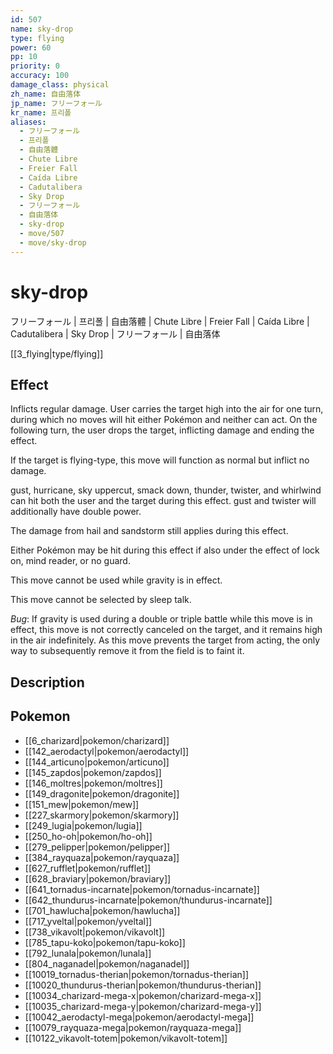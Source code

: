 ```yaml
---
id: 507
name: sky-drop
type: flying
power: 60
pp: 10
priority: 0
accuracy: 100
damage_class: physical
zh_name: 自由落体
jp_name: フリーフォール
kr_name: 프리폴
aliases:
  - フリーフォール
  - 프리폴
  - 自由落體
  - Chute Libre
  - Freier Fall
  - Caída Libre
  - Cadutalibera
  - Sky Drop
  - フリーフォール
  - 自由落体
  - sky-drop
  - move/507
  - move/sky-drop
---
```

# sky-drop
    
フリーフォール | 프리폴 | 自由落體 | Chute Libre | Freier Fall | Caída Libre | Cadutalibera | Sky Drop | フリーフォール | 自由落体

[[3_flying|type/flying]]

## Effect

Inflicts regular damage.  User carries the target high into the air for one turn, during which no moves will hit either Pokémon and neither can act.  On the following turn, the user drops the target, inflicting damage and ending the effect.

If the target is flying-type, this move will function as normal but inflict no damage.

gust, hurricane, sky uppercut, smack down, thunder, twister, and whirlwind can hit both the user and the target during this effect.  gust and twister will additionally have double power.

The damage from hail and sandstorm still applies during this effect.

Either Pokémon may be hit during this effect if also under the effect of lock on, mind reader, or no guard.

This move cannot be used while gravity is in effect.

This move cannot be selected by sleep talk.

*Bug*: If gravity is used during a double or triple battle while this move is in effect, this move is not correctly canceled on the target, and it remains high in the air indefinitely.  As this move prevents the target from acting, the only way to subsequently remove it from the field is to faint it.

## Description



## Pokemon

- [[6_charizard|pokemon/charizard]]
- [[142_aerodactyl|pokemon/aerodactyl]]
- [[144_articuno|pokemon/articuno]]
- [[145_zapdos|pokemon/zapdos]]
- [[146_moltres|pokemon/moltres]]
- [[149_dragonite|pokemon/dragonite]]
- [[151_mew|pokemon/mew]]
- [[227_skarmory|pokemon/skarmory]]
- [[249_lugia|pokemon/lugia]]
- [[250_ho-oh|pokemon/ho-oh]]
- [[279_pelipper|pokemon/pelipper]]
- [[384_rayquaza|pokemon/rayquaza]]
- [[627_rufflet|pokemon/rufflet]]
- [[628_braviary|pokemon/braviary]]
- [[641_tornadus-incarnate|pokemon/tornadus-incarnate]]
- [[642_thundurus-incarnate|pokemon/thundurus-incarnate]]
- [[701_hawlucha|pokemon/hawlucha]]
- [[717_yveltal|pokemon/yveltal]]
- [[738_vikavolt|pokemon/vikavolt]]
- [[785_tapu-koko|pokemon/tapu-koko]]
- [[792_lunala|pokemon/lunala]]
- [[804_naganadel|pokemon/naganadel]]
- [[10019_tornadus-therian|pokemon/tornadus-therian]]
- [[10020_thundurus-therian|pokemon/thundurus-therian]]
- [[10034_charizard-mega-x|pokemon/charizard-mega-x]]
- [[10035_charizard-mega-y|pokemon/charizard-mega-y]]
- [[10042_aerodactyl-mega|pokemon/aerodactyl-mega]]
- [[10079_rayquaza-mega|pokemon/rayquaza-mega]]
- [[10122_vikavolt-totem|pokemon/vikavolt-totem]]

